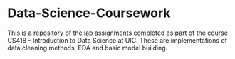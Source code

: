 # Data-Science-Coursework
This is a repository of the lab assignments completed as part of the course CS418 - Introduction to Data Science at UIC. These are implementations of data cleaning methods, EDA and basic model building.
